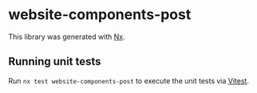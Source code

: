 # website-components-post

This library was generated with [Nx](https://nx.dev).

## Running unit tests

Run `nx test website-components-post` to execute the unit tests via [Vitest](https://vitest.dev/).
